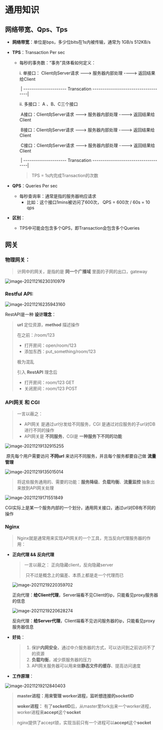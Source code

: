 # 通用知识

## 网络带宽、Qps、Tps

- **网络带宽**：单位是bps，多少位bits在1s内被传输，通常为 1GB/s 512KB/s

- **TPS**：Transaction Per sec

  - 每秒的事务数：“事务”具体看如何定义：

    i. 单接口： Client向Server请求 ---> 服务器内部处理 ---->  返回结果给Client

    ​	              | ----------------------     Transcation    -------------------------------------|

    

    ii. 多接口： A 、B、C三个接口

    ​				A接口：Client向Server请求 ---> 服务器内部处理 ---->  返回结果给Client

    ​				B接口：Client向Server请求 ---> 服务器内部处理 ---->  返回结果给Client

    ​				C接口：Client向Server请求 ---> 服务器内部处理 ---->  返回结果给Client

    ​							 | ----------------------     Transcation    -------------------------------------|

    > TPS = 1s内完成Transaction的次数

- **QPS**：Queries Per sec

  - 每秒查询率：通常是指的服务器响应请求
    - 比如：这个接口1mins被访问了600次， QPS = 600次 / 60s = 10 qps

- **区别**：

  - TPS中可能会包含多个QPS，即Transaction会包含多个Queries



## 网关 

### **物理网关**：

> 计网中的网关，是指的是 **同一个广播域** 里面的子网的出口，gateway

![image-20211216230310979](pics/API_gateway_2.jpg)



### **Restful API:**

![image-20211216235943160](pics/API_gateway_3.jpg)

RestAPI是一种 **设计理念**：

> **url** 定位资源，**method** 描述操作
>
> 在之前：/room/123
>
> - 打开房间：open/room/123
> - 添加东西：put_something/room/123
>
> 极为混乱
>
> 
>
> 引入 **RestAPI** 理念后
>
> - 打开房间：room/123  GET
> - 关闭房间：room/123  POST



### **API网关** 和 **CGI**

> 一言以蔽之：
>
> - API网关 是通过url分发给不同服务，CGI 是通过对应服务的子url对DB进行不同的操作
> - API网关是 **不同服务**，CGI是 **一种服务下不同的功能**

![image-20211219132915255](pics/API_gateway_4.jpg)

​					原先每个用户需要访问 **不同url** 来访问不同服务，并且每个服务都要自己做 **流量管理**

![image-20211219135015014](pics/API_gateway_5.jpg)

> 将这些服务通用的、需要的功能：**服务降级**、**负载均衡**、**流量监控** 抽象出来放到API网关处理

![image-20211219171551849](pics/API_gateway_6.jpg)

​			CGI实际上是某一个服务内部的一个划分，通用网关接口，通过url对DB有不同的操作

### Nginx

> Nginx就是通常用来实现API网关的一个工具，充当反向代理服务器的作用：

- **正向代理 && 反向代理**

  > 一言以蔽之：  正向隐藏client，反向隐藏server
  >
  > ​						只不过是概念上的偏差、本质上都是走一个代理而已

  ![image-20211219220359702](pics/API_gateway_8.jpg)

  ​							正向代理：**给Client代理**，Server端看不见Client的ip，只能看见proxy服务器的信息

  ![image-20211219220628274](pics/API_gateway_9.jpg)

  ​							反向代理：**给Server代理**，Client端看不见访问服务器的ip，只能看见proxy服务器信息

  

- **好处**：

  > 1. 保护**内网安全**，通过中介服务器的方式，可以访问到之前访问不了的资源
  > 2. **负载均衡**，减少原服务器的压力
  > 3. API网关服务器可以用来做**静态文件的缓存**、提高访问速度

- **工作原理**：

![image-20211219212840403](pics/API_gateway_7.jpg)

> **master进程：**用来管理 worker进程，监听想连接的**socketID**
>
> **woker进程：** 有了**socketID**后，从master里fork出来一个worker进程，worker进程来**accept**这个**socket**
>
> ​					   nginx提供了accept锁，实现当前只有一个进程可以**accept**这个**socket**

